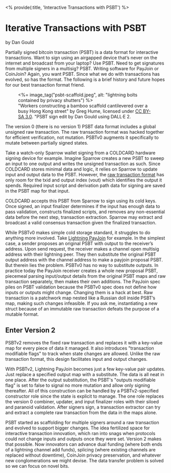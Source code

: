 <% provide(:title, 'Interactive Transactions with PSBT') %>

# Iterative Transactions with PSBT

<span class="by-line">by Dan Gould</span>

Partially signed bitcoin transaction (PSBT) is a data format for interactive transactions. Want to sign using an airgapped device that’s never on the internet and broadcast from your laptop? Use PSBT. Need to get signatures from multiple signers in a multisig? PSBT. Writing software for PayJoin or CoinJoin? Again, you want PSBT. Since what we do with transactions has evolved, so has the format. The following is a brief history and future hopes for our best transaction format friend.

<figure>
   <%= image_tag("psbt-scaffold.jpeg", alt: "lightning bolts contained by privacy shutters")  %>
   <figcaption>"Workers constructing a bamboo scaffold cantilevered over a busy Hong Kong street" by Greg Hume, licensed under <a href="https://creativecommons.org/licenses/by-sa/3.0/deed.en">CC BY-SA 3.0</a>. "PSBT sign edit by Dan Gould using DALL·E 2.</figcaption>
</figure>

The version 0 (there is no version 1) PSBT data format includes a global unsigned raw transaction. The raw transaction format was hacked together for efficient verification, not mutation. PSBTv0 augments it specifically to mutate between partially signed states.

Take a watch-only Sparrow wallet signing from a COLDCARD hardware signing device for example. Imagine Sparrow creates a new PSBT to sweep an input to one output and writes the unsigned transaction as such. Since COLDCARD stores minimal data and logic, it relies on Sparrow to update input and output data to the PSBT. However, the [raw transaction format](https://btcinformation.org/en/developer-reference#raw-transaction-format) has only room for the txid and output index (vout) which identifies the output it spends. Required input script and derivation path data for signing are saved in the PSBT map for that input.

COLDCARD accepts this PSBT from Sparrow to sign using its cold keys. Once signed, an input finalizer determines if the input has enough data to pass validation, constructs finalized scripts, and removes any non-essential data before the next step, transaction extraction. Sparrow may extract and broadcast a valid consensus transaction given the finalized transaction.

While PSBTv0 makes simple cold storage standard, it struggles to do anything more involved. Take [Lightning PayJoin](/words/lightning-payjoin) for example. In the simplest case, a sender proposes an original PSBT with output to the receiver’s address. Upon send request, the receiver makes a channel open multisig address with their lightning peer. They then substitute the original PSBT output address with the channel address to make a payjoin proposal PSBT. But therein lies the problem. PSBTv0 has no way to substitute outputs. In practice today the PayJoin receiver creates a whole new proposal PSBT, piecemeal parsing input/output details from the original PSBT maps and raw transaction separately, then makes their own additions. The PayJoin spec piles on PSBT validation because the PSBTv0 spec does not define how inputs or outputs might change. Changing them is a hack at best. Raw transaction is a patchwork map nested like a Russian doll inside PSBT’s map, making such changes infeasible. If you ask me, instantiating a new struct because of an immutable raw transaction defeats the purpose of a mutable format.

## Enter Version 2

PSBTv2 removes the fixed raw transaction and replaces it with a key-value map for every piece of data it managed. It also introduces "transaction modifiable flags" to track when state changes are allowed. Unlike the raw transaction format, this design facilitates input and output changes.

With PSBTv2, Lightning PayJoin becomes just a few key-value pair updates. Just replace a specified output map with a substitute. The data is all neat in one place. After the output substitution, the PSBT's "outputs modifiable flag" is set to false to signal no more mutation and allow only signing thereafter. All of this construction can be handled by a PSBTv2-specified constructor role since the state is explicit to manage. The one role replaces the version 0 combiner, updater, and input finalizer roles with their siloed and paranoid validation. After signers sign, a transaction extractor can try and extract a complete raw transaction from the data in the maps alone.

PSBT started as scaffolding for multiple signers around a raw transaction and evolved to support bigger changes. The idea fertilized space for interactive transaction innovation, which ran into snags when protocols could not change inputs and outputs once they were set. Version 2 makes that possible. Now innovators can advance dual funding (where both ends of a lightning channel add funds), splicing (where existing channels are replaced without downtime), CoinJoin privacy preservation, and whatever new conglomerations we might devise. The data transfer problem is solved so we can focus on novel bits.
